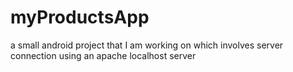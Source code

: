 # myProductsApp
a small android project that I am working on which involves server connection using an apache localhost server
